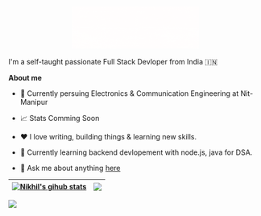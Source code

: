 <p align="center"><img width="50%" src="./assets/tweet.gif" /></a></p>

I'm a self-taught passionate Full Stack Devloper from India 🇮🇳

**About me**

- 💼 Currently persuing Electronics & Communication Engineering at Nit-Manipur

- 📈 Stats Comming Soon

- ❤️ I love writing, building things & learning new skills.

- 🧠 Currently learning backend devlopement with node.js, java for DSA. 

- 💬 Ask me about anything [here](https://twitter.com/nikhilhuirem)



| <a href="https://github.com/nikhilhuirem/github-readme-stats"><img align="center" src="https://github-readme-stats.vercel.app/api?username=nikhilhuirem&show_icons=true&include_all_commits=true&theme=buefy&hide_border=true" alt="Nikhil's gihub stats" /></a> | <a href="https://github.com/nikhilhuirem/github-readme-stats"><img align="center" src="https://github-readme-stats.vercel.app/api/top-langs/?username=nikhilhuirem&layout=compact&theme=buefy&hide_border=true" /></a> |
| ------------- | ------------- |


<img src="https://activity-graph.herokuapp.com/graph?username=nikhilhuirem&bg_color=0f2d3d&color=1cadfb&line=1cadfb&point=1cadfb&area=true&hide_border=true">


<br />
<br />
